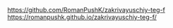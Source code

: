 https://github.com/RomanPushK/zakrivayuschiy-teg-f
https://romanpushk.github.io/zakrivayuschiy-teg-f/